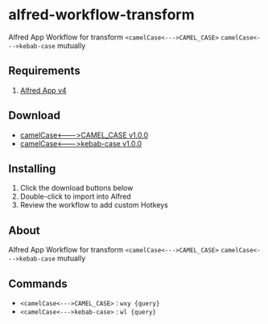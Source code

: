 alfred-workflow-transform
=====================

Alfred App Workflow for transform `<camelCase<--->CAMEL_CASE>`  `camelCase<--->kebab-case`  mutually

## Requirements
1. [Alfred App v4](http://www.alfredapp.com/#download)

## Download
- [camelCase<--->CAMEL_CASE v1.0.0](https://raw.github.com/lilywang711/alfred-workflow-transform/master//src/camelCase2kebab-case/camelCase<--->CAMEL_CASE.alfredworkflow)
- [camelCase<--->kebab-case v1.0.0](https://raw.github.com/lilywang711/alfred-workflow-transform/master//src/camelCase2kebab-case/camelCase<--->camel-case.alfredworkflow)

## Installing
1. Click the download buttons below
2. Double-click to import into Alfred
3. Review the workflow to add custom Hotkeys

## About
Alfred App Workflow for transform `<camelCase<--->CAMEL_CASE>`  `camelCase<--->kebab-case`  mutually

## Commands
- `<camelCase<--->CAMEL_CASE>` : `wxy {query}`
- `<camelCase<--->kebab-case>` : `wl {query}`
